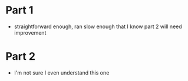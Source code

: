# Part 1
* straightforward enough, ran slow enough that I know part 2 will need improvement

# Part 2
* I'm not sure I even understand this one